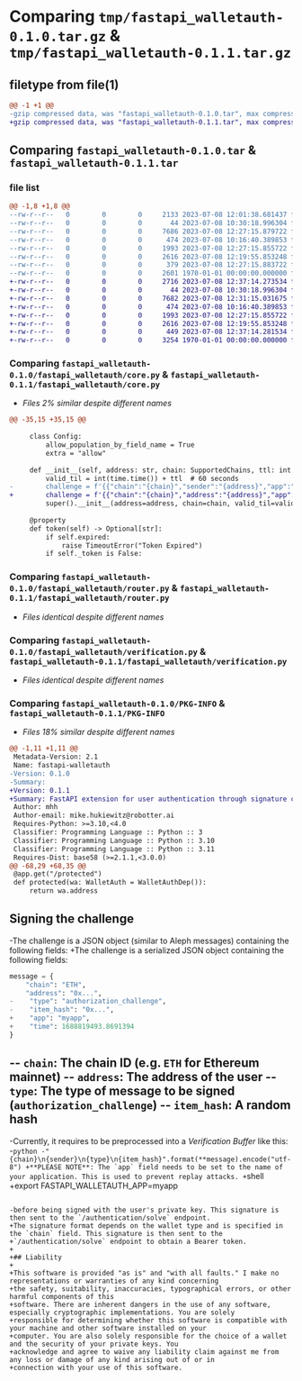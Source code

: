 # Comparing `tmp/fastapi_walletauth-0.1.0.tar.gz` & `tmp/fastapi_walletauth-0.1.1.tar.gz`

## filetype from file(1)

```diff
@@ -1 +1 @@
-gzip compressed data, was "fastapi_walletauth-0.1.0.tar", max compression
+gzip compressed data, was "fastapi_walletauth-0.1.1.tar", max compression
```

## Comparing `fastapi_walletauth-0.1.0.tar` & `fastapi_walletauth-0.1.1.tar`

### file list

```diff
@@ -1,8 +1,8 @@
--rw-r--r--   0        0        0     2133 2023-07-08 12:01:38.681437 fastapi_walletauth-0.1.0/README.md
--rw-r--r--   0        0        0       44 2023-07-08 10:30:18.996304 fastapi_walletauth-0.1.0/fastapi_walletauth/__init__.py
--rw-r--r--   0        0        0     7686 2023-07-08 12:27:15.879722 fastapi_walletauth-0.1.0/fastapi_walletauth/core.py
--rw-r--r--   0        0        0      474 2023-07-08 10:16:40.389853 fastapi_walletauth-0.1.0/fastapi_walletauth/magic.py
--rw-r--r--   0        0        0     1993 2023-07-08 12:27:15.855722 fastapi_walletauth-0.1.0/fastapi_walletauth/router.py
--rw-r--r--   0        0        0     2616 2023-07-08 12:19:55.853248 fastapi_walletauth-0.1.0/fastapi_walletauth/verification.py
--rw-r--r--   0        0        0      379 2023-07-08 12:27:15.883722 fastapi_walletauth-0.1.0/pyproject.toml
--rw-r--r--   0        0        0     2601 1970-01-01 00:00:00.000000 fastapi_walletauth-0.1.0/PKG-INFO
+-rw-r--r--   0        0        0     2716 2023-07-08 12:37:14.273534 fastapi_walletauth-0.1.1/README.md
+-rw-r--r--   0        0        0       44 2023-07-08 10:30:18.996304 fastapi_walletauth-0.1.1/fastapi_walletauth/__init__.py
+-rw-r--r--   0        0        0     7682 2023-07-08 12:31:15.031675 fastapi_walletauth-0.1.1/fastapi_walletauth/core.py
+-rw-r--r--   0        0        0      474 2023-07-08 10:16:40.389853 fastapi_walletauth-0.1.1/fastapi_walletauth/magic.py
+-rw-r--r--   0        0        0     1993 2023-07-08 12:27:15.855722 fastapi_walletauth-0.1.1/fastapi_walletauth/router.py
+-rw-r--r--   0        0        0     2616 2023-07-08 12:19:55.853248 fastapi_walletauth-0.1.1/fastapi_walletauth/verification.py
+-rw-r--r--   0        0        0      449 2023-07-08 12:37:14.281534 fastapi_walletauth-0.1.1/pyproject.toml
+-rw-r--r--   0        0        0     3254 1970-01-01 00:00:00.000000 fastapi_walletauth-0.1.1/PKG-INFO
```

### Comparing `fastapi_walletauth-0.1.0/fastapi_walletauth/core.py` & `fastapi_walletauth-0.1.1/fastapi_walletauth/core.py`

 * *Files 2% similar despite different names*

```diff
@@ -35,15 +35,15 @@
 
     class Config:
         allow_population_by_field_name = True
         extra = "allow"
 
     def __init__(self, address: str, chain: SupportedChains, ttl: int = 120):
         valid_til = int(time.time()) + ttl  # 60 seconds
-        challenge = f'{{"chain":"{chain}","sender":"{address}","app":"{APP}","time":"{int(time.time())}"}}'
+        challenge = f'{{"chain":"{chain}","address":"{address}","app":"{APP}","time":"{time.time()}"}}'
         super().__init__(address=address, chain=chain, valid_til=valid_til, challenge=challenge)  # type: ignore
 
     @property
     def token(self) -> Optional[str]:
         if self.expired:
             raise TimeoutError("Token Expired")
         if self._token is False:
```

### Comparing `fastapi_walletauth-0.1.0/fastapi_walletauth/router.py` & `fastapi_walletauth-0.1.1/fastapi_walletauth/router.py`

 * *Files identical despite different names*

### Comparing `fastapi_walletauth-0.1.0/fastapi_walletauth/verification.py` & `fastapi_walletauth-0.1.1/fastapi_walletauth/verification.py`

 * *Files identical despite different names*

### Comparing `fastapi_walletauth-0.1.0/PKG-INFO` & `fastapi_walletauth-0.1.1/PKG-INFO`

 * *Files 18% similar despite different names*

```diff
@@ -1,11 +1,11 @@
 Metadata-Version: 2.1
 Name: fastapi-walletauth
-Version: 0.1.0
-Summary: 
+Version: 0.1.1
+Summary: FastAPI extension for user authentication through signature challenges
 Author: mhh
 Author-email: mike.hukiewitz@robotter.ai
 Requires-Python: >=3.10,<4.0
 Classifier: Programming Language :: Python :: 3
 Classifier: Programming Language :: Python :: 3.10
 Classifier: Programming Language :: Python :: 3.11
 Requires-Dist: base58 (>=2.1.1,<3.0.0)
@@ -68,29 +68,35 @@
 @app.get("/protected")
 def protected(wa: WalletAuth = WalletAuthDep()):
     return wa.address
 ```
 
 ## Signing the challenge
 
-The challenge is a JSON object (similar to Aleph messages) containing the following fields:
+The challenge is a serialized JSON object containing the following fields:
 
 ```python
 message = {
     "chain": "ETH",
     "address": "0x...",
-    "type": "authorization_challenge",
-    "item_hash": "0x...",
+    "app": "myapp",
+    "time": 1688819493.8691394
 }
 ```
 
-- `chain`: The chain ID (e.g. `ETH` for Ethereum mainnet)
-- `address`: The address of the user
-- `type`: The type of message to be signed (`authorization_challenge`)
-- `item_hash`: A random hash
-
-Currently, it requires to be preprocessed into a *Verification Buffer* like this:
-```python
-"{chain}\n{sender}\n{type}\n{item_hash}".format(**message).encode("utf-8")
+**PLEASE NOTE**: The `app` field needs to be set to the name of your application. This is used to prevent replay attacks.
+```shell
+export FASTAPI_WALLETAUTH_APP=myapp
 ```
 
-before being signed with the user's private key. This signature is then sent to the `/authentication/solve` endpoint.
+The signature format depends on the wallet type and is specified in the `chain` field. This signature is then sent to the
+`/authentication/solve` endpoint to obtain a Bearer token.
+
+## Liability
+
+This software is provided "as is" and "with all faults." I make no representations or warranties of any kind concerning
+the safety, suitability, inaccuracies, typographical errors, or other harmful components of this
+software. There are inherent dangers in the use of any software, especially cryptographic implementations. You are solely
+responsible for determining whether this software is compatible with your machine and other software installed on your
+computer. You are also solely responsible for the choice of a wallet and the security of your private keys. You
+acknowledge and agree to waive any liability claim against me from any loss or damage of any kind arising out of or in
+connection with your use of this software.
```

